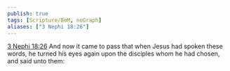 ```yaml
---
publish: true
tags: [Scripture/BoM, noGraph]
aliases: ["3 Nephi 18:26"]
---
```

[3 Nephi 18:26](https://churchofjesuschrist.org/study/scriptures/bofm/3-ne/18?lang=eng&id=p26#p26) And now it came to pass that when Jesus had spoken these words, he turned his eyes again upon the disciples whom he had chosen, and said unto them:
